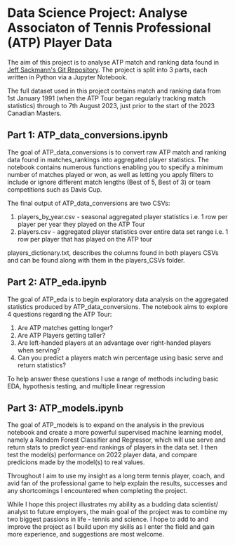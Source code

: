 # Data Science Project: Analyse Associaton of Tennis Professional (ATP) Player Data
The aim of this project is to analyse ATP match and ranking data found in [Jeff Sackmann's Git Repository](https://github.com/JeffSackmann/tennis_atp).
The project is split into 3 parts, each written in Python via a Jupyter Notebook.

The full dataset used in this project contains match and ranking data from 1st January 1991 (when the ATP Tour began regularly tracking match statistics) through to 7th August 2023,
just prior to the start of the 2023 Canadian Masters.

## Part 1: ATP_data_conversions.ipynb
The goal of ATP_data_conversions is to convert raw ATP match and ranking data found in matches_rankings into aggregated player statistics.
The notebook contains numerous functions enabling you to specify a minimum number of matches played or won, as well as letting you apply filters to include or ignore
different match lengths (Best of 5, Best of 3) or team competitions such as Davis Cup.

The final output of ATP_data_conversions are two CSVs:
1) players_by_year.csv - seasonal aggregated player statistics i.e. 1 row per player per year they played on the ATP Tour
2) players.csv - aggregated player statistics over entire data set range i.e. 1 row per player that has played on the ATP tour

players_dictionary.txt, describes the columns found in both players CSVs and can be found along with them in the players_CSVs folder.

## Part 2: ATP_eda.ipynb
The goal of ATP_eda is to begin exploratory data analysis on the aggregated statistics produced by ATP_data_conversions. The notebook aims to explore 4 questions regarding the ATP Tour:

1) Are ATP matches getting longer?
2) Are ATP Players getting taller?
3) Are left-handed players at an advantage over right-handed players when serving?
4) Can you predict a players match win percentage using basic serve and return statistics?

To help answer these questions I use a range of methods including basic EDA, hypothesis testing, and multiple linear regression

## Part 3: ATP_models.ipynb
The goal of ATP_models is to expand on the analysis in the previous notebook and create a more powerful supervised machine learning model, namely a Random Forest Classifier and Regressor, 
which will use serve and return stats to predict year-end rankings of players in the data set. I then test the model(s) performance on 2022 player data, and compare predicions made 
by the model(s) to real values.

Throughout I aim to use my insight as a long term tennis player, coach, and avid fan of the professional game to help explain the results, successes and any shortcomings I encountered
when completing the project.

While I hope this project illustrates my ability as a budding data scientist/ analyst to future employers, the main goal of the project was to combine my two biggest passions in life - tennis and science.
I hope to add to and improve the project as I build upon my skills as I enter the field and gain more experience, and suggestions are most welcome.



